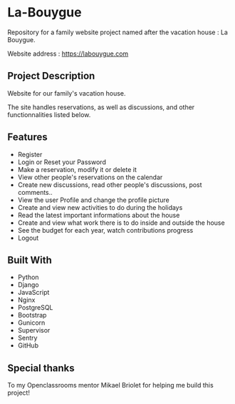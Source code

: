 # La-Bouygue
Repository for a family website project named after the vacation house : La Bouygue.

Website address : https://labouygue.com

## Project Description
Website for our family's vacation house.

The site handles reservations, as well as discussions, and other functionnalities listed below.

## Features
* Register
* Login or Reset your Password
* Make a reservation, modify it or delete it
* View other people's reservations on the calendar
* Create new discussions, read other people's discussions, post comments..
* View the user Profile and change the profile picture
* Create and view new activities to do during the holidays
* Read the latest important informations about the house
* Create and view what work there is to do inside and outside the house
* See the budget for each year, watch contributions progress
* Logout

## Built With
* Python
* Django
* JavaScript
* Nginx
* PostgreSQL
* Bootstrap
* Gunicorn
* Supervisor
* Sentry
* GitHub

## Special thanks
To my Openclassrooms mentor Mikael Briolet for helping me build this project!
